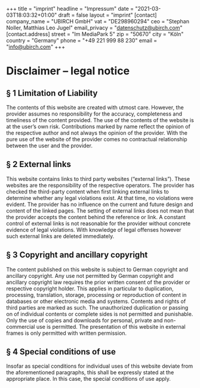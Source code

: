 +++
title = "imprint"
headline = "Impressum"
date = "2021-03-03T18:03:32+01:00"
draft = false
layout = "imprint"
[contact]
company_name = "UBIRCH GmbH"
vat = "DE298960294"
ceo = "Stephan Noller, Matthias Leo Jugel"
email_privacy = "datenschutz@ubirch.com"
[contact.address]
street = "Im MediaPark 5"
zip = "50670"
city = "Köln"
country = "Germany"
phone = "+49 221 999 88 230"
email = "info@ubirch.com"
+++

# Disclaimer – legal notice

## § 1 Limitation of Liability
The contents of this website are created with utmost care. However, the provider assumes no responsibility for the accuracy, completeness and timeliness of the content provided. The use of the contents of the website is at the user’s own risk. Contributions marked by name reflect the opinion of the respective author and not always the opinion of the provider. With the pure use of the website of the provider comes no contractual relationship between the user and the provider.

## § 2 External links
This website contains links to third party websites (“external links”). These websites are the responsibility of the respective operators. The provider has checked the third-party content when first linking external links to determine whether any legal violations exist. At that time, no violations were evident. The provider has no influence on the current and future design and content of the linked pages. The setting of external links does not mean that the provider accepts the content behind the reference or link. A constant control of external links is not reasonable for the provider without concrete evidence of legal violations. With knowledge of legal offenses however such external links are deleted immediately.

## § 3  Copyright and ancillary copyright
The content published on this website is subject to German copyright and ancillary copyright. Any use not permitted by German copyright and ancillary copyright law requires the prior written consent of the provider or respective copyright holder. This applies in particular to duplication, processing, translation, storage, processing or reproduction of content in databases or other electronic media and systems. Contents and rights of third parties are marked as such. The unauthorized duplication or passing on of individual contents or complete sides is not permitted and punishable. Only the use of copies and downloads for personal, private and non-commercial use is permitted. The presentation of this website in external frames is only permitted with written permission.

## § 4 Special conditions of use
Insofar as special conditions for individual uses of this website deviate from the aforementioned paragraphs, this shall be expressly stated at the appropriate place. In this case, the special conditions of use apply.
